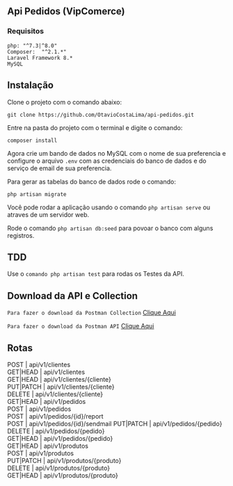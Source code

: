 ## Api Pedidos (VipComerce)

### Requisitos

    php: "^7.3|^8.0"
    Composer:  "^2.1.*"
    Laravel Framework 8.*
    MySQL

## Instalação

Clone o projeto com o comando abaixo:

    git clone https://github.com/OtavioCostaLima/api-pedidos.git

Entre na pasta do projeto com o terminal e digite o comando:

    composer install 

Agora crie um bando de dados no MySQL com o nome de sua preferencia e configure o arquivo `.env` com as credenciais do banco de dados e do serviço de email de sua preferencia.

Para gerar as tabelas do banco de dados rode o comando:

    php artisan migrate
    
Você pode rodar a aplicação usando o comando `php artisan serve` ou atraves de um servidor web.

Rode o comando `php artisan db:seed` para povoar o banco com alguns registros.

## TDD

Use o `comando php artisan test` para rodas os Testes da API.

## Download da API e Collection
`Para fazer o download da Postman Collection` [Clique Aqui](https://www.getpostman.com/collections/2902791b5b5df1198692) 

`Para fazer o download da Postman API` [Clique Aqui](https://documenter.getpostman.com/view/5217365/UVJkBt3r) 

## Rotas
 POST     | api/v1/clientes              
GET|HEAD  | api/v1/clientes             
GET|HEAD  | api/v1/clientes/{cliente}   
PUT|PATCH | api/v1/clientes/{cliente}    
DELETE    | api/v1/clientes/{cliente}    
GET|HEAD  | api/v1/pedidos               
POST      | api/v1/pedidos              
POST      | api/v1/pedidos/{id}/report   
POST      | api/v1/pedidos/{id}/sendmail 
PUT|PATCH | api/v1/pedidos/{pedido}     
DELETE    | api/v1/pedidos/{pedido}      
GET|HEAD  | api/v1/pedidos/{pedido}     
GET|HEAD  | api/v1/produtos              
POST      | api/v1/produtos              
PUT|PATCH | api/v1/produtos/{produto}    
DELETE    | api/v1/produtos/{produto}    
GET|HEAD  | api/v1/produtos/{produto}    
